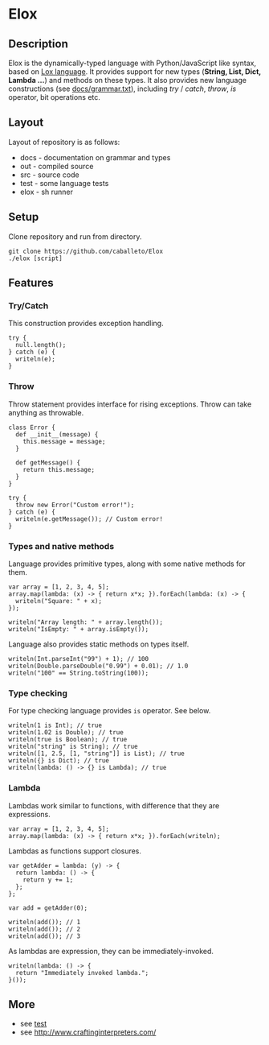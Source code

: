 # Elox

## Description
Elox is the dynamically-typed language with Python/JavaScript like syntax, based on [Lox language](https://github.com/munificent/craftinginterpreters).
It provides support for new types (**String, List, Dict, Lambda ...**) and methods on these types. 
It also provides new language constructions (see [docs/grammar.txt](https://github.com/caballeto/Elox/blob/master/docs/grammar.txt)), including *try* / *catch*, 
*throw*, *is* operator, bit operations etc.

## Layout
Layout of repository is as follows:
 - docs - documentation on grammar and types
 - out - compiled source
 - src - source code
 - test - some language tests
 - elox - sh runner
 
## Setup
Clone repository and run from directory.
```
git clone https://github.com/caballeto/Elox
./elox [script]
```

## Features
### Try/Catch
This construction provides exception handling.
```
try {
  null.length();
} catch (e) {
  writeln(e);
}
```
### Throw
Throw statement provides interface for rising exceptions. Throw can take anything as throwable.
```
class Error {
  def __init__(message) {
    this.message = message;
  }
  
  def getMessage() {
    return this.message;
  }
}

try {
  throw new Error("Custom error!");
} catch (e) {
  writeln(e.getMessage()); // Custom error!
}
```
### Types and native methods
Language provides primitive types, along with some native methods for them.
```
var array = [1, 2, 3, 4, 5];
array.map(lambda: (x) -> { return x*x; }).forEach(lambda: (x) -> {
  writeln("Square: " + x);
});

writeln("Array length: " + array.length());
writeln("IsEmpty: " + array.isEmpty());
```
Language also provides static methods on types itself.
```
writeln(Int.parseInt("99") + 1); // 100
writeln(Double.parseDouble("0.99") + 0.01); // 1.0
writeln("100" == String.toString(100));
```
### Type checking
For type checking language provides `is` operator. See below.
```
writeln(1 is Int); // true
writeln(1.02 is Double); // true
writeln(true is Boolean); // true
writeln("string" is String); // true
writeln([1, 2.5, [1, "string"]] is List); // true
writeln({} is Dict); // true
writeln(lambda: () -> {} is Lambda); // true
```
### Lambda
Lambdas work similar to functions, with difference that they are expressions.
```
var array = [1, 2, 3, 4, 5];
array.map(lambda: (x) -> { return x*x; }).forEach(writeln);
```
Lambdas as functions support closures.
```
var getAdder = lambda: (y) -> {
  return lambda: () -> {
    return y += 1;
  };
};

var add = getAdder(0);

writeln(add()); // 1
writeln(add()); // 2
writeln(add()); // 3
```
As lambdas are expression, they can be immediately-invoked.
```
writeln(lambda: () -> { 
  return "Immediately invoked lambda."; 
}());
```
## More
 - see [test](https://github.com/caballeto/Elox/tree/master/test)
 - see http://www.craftinginterpreters.com/
